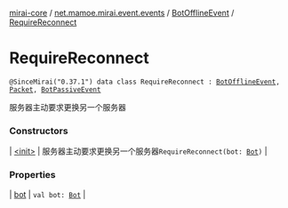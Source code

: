 [mirai-core](../../../index.md) / [net.mamoe.mirai.event.events](../../index.md) / [BotOfflineEvent](../index.md) / [RequireReconnect](./index.md)

# RequireReconnect

`@SinceMirai("0.37.1") data class RequireReconnect : `[`BotOfflineEvent`](../index.md)`, `[`Packet`](../../../net.mamoe.mirai.qqandroid.network/-packet/index.md)`, `[`BotPassiveEvent`](../../-bot-passive-event.md)

服务器主动要求更换另一个服务器

### Constructors

| [&lt;init&gt;](-init-.md) | 服务器主动要求更换另一个服务器`RequireReconnect(bot: `[`Bot`](../../../net.mamoe.mirai/-bot/index.md)`)` |

### Properties

| [bot](bot.md) | `val bot: `[`Bot`](../../../net.mamoe.mirai/-bot/index.md) |

